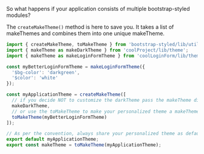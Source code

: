So what happens if your application consists of multiple bootstrap-styled modules?

The `createMakeTheme()` method is here to save you. It takes a list of makeThemes and combines them into one unique
makeTheme.


```js static
import { createMakeTheme, toMakeTheme } from 'bootstrap-styled/lib/utils';
import { makeTheme as makeDarkTheme } from 'coolProject/lib/theme';
import { makeTheme as makeLoginFormTheme } from 'coolLoginForm/lib/theme';

const myBetterLoginFormTheme = makeLoginFormTheme({
  '$bg-color': 'darkgreen',
  '$color': 'white'
});

const myApplicationTheme = createMakeTheme([
  // if you decide NOT to customize the darkTheme pass the makeTheme directly
  makeDarkTheme,
  // or use the toMakeTheme to make your personalized theme a makeTheme.
  toMakeTheme(myBetterLoginFormTheme)
]);

// As per the convention, always share your personalized theme as default and the customizable theme right after.
export default myApplicationTheme;
export const makeTheme = toMakeTheme(myApplicationTheme);
```
